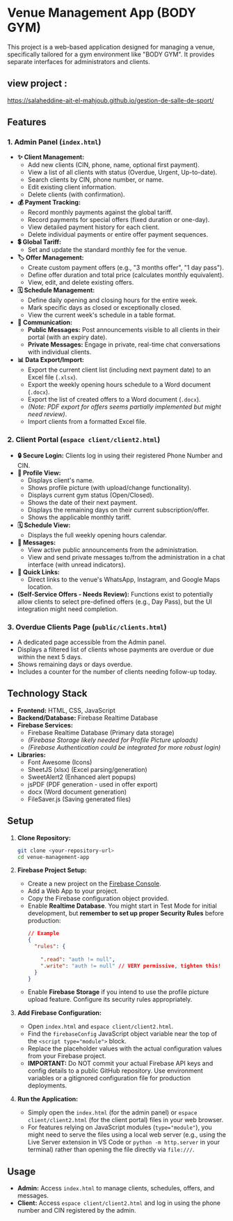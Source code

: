# Venue Management App (BODY GYM)

This project is a web-based application designed for managing a venue, specifically tailored for a gym environment like "BODY GYM". It provides separate interfaces for administrators and clients.
## view project :
https://salaheddine-ait-el-mahjoub.github.io/gestion-de-salle-de-sport/
## Features

### 1. Admin Panel (`index.html`)

*   **✨ Client Management:**
    *   Add new clients (CIN, phone, name, optional first payment).
    *   View a list of all clients with status (Overdue, Urgent, Up-to-date).
    *   Search clients by CIN, phone number, or name.
    *   Edit existing client information.
    *   Delete clients (with confirmation).
*   **💰 Payment Tracking:**
    *   Record monthly payments against the global tariff.
    *   Record payments for special offers (fixed duration or one-day).
    *   View detailed payment history for each client.
    *   Delete individual payments or entire offer payment sequences.
*   **💲 Global Tariff:**
    *   Set and update the standard monthly fee for the venue.
*   **🏷️ Offer Management:**
    *   Create custom payment offers (e.g., "3 months offer", "1 day pass").
    *   Define offer duration and total price (calculates monthly equivalent).
    *   View, edit, and delete existing offers.
*   **🗓️ Schedule Management:**
    *   Define daily opening and closing hours for the entire week.
    *   Mark specific days as closed or exceptionally closed.
    *   View the current week's schedule in a table format.
*   **📢 Communication:**
    *   **Public Messages:** Post announcements visible to all clients in their portal (with an expiry date).
    *   **Private Messages:** Engage in private, real-time chat conversations with individual clients.
*   **📊 Data Export/Import:**
    *   Export the current client list (including next payment date) to an Excel file (`.xlsx`).
    *   Export the weekly opening hours schedule to a Word document (`.docx`).
    *   Export the list of created offers to a Word document (`.docx`).
    *   *(Note: PDF export for offers seems partially implemented but might need review)*.
    *   Import clients from a formatted Excel file.

### 2. Client Portal (`espace client/client2.html`)

*   **🔒 Secure Login:** Clients log in using their registered Phone Number and CIN.
*   **👤 Profile View:**
    *   Displays client's name.
    *   Shows profile picture (with upload/change functionality).
    *   Displays current gym status (Open/Closed).
    *   Shows the date of their next payment.
    *   Displays the remaining days on their current subscription/offer.
    *   Shows the applicable monthly tariff.
*   **🗓️ Schedule View:**
    *   Displays the full weekly opening hours calendar.
*   **📢 Messages:**
    *   View active public announcements from the administration.
    *   View and send private messages to/from the administration in a chat interface (with unread indicators).
*   **🔗 Quick Links:**
    *   Direct links to the venue's WhatsApp, Instagram, and Google Maps location.
*   **(Self-Service Offers - Needs Review):** Functions exist to potentially allow clients to select pre-defined offers (e.g., Day Pass), but the UI integration might need completion.

### 3. Overdue Clients Page (`public/clients.html`)

*   A dedicated page accessible from the Admin panel.
*   Displays a filtered list of clients whose payments are overdue or due within the next 5 days.
*   Shows remaining days or days overdue.
*   Includes a counter for the number of clients needing follow-up today.

## Technology Stack

*   **Frontend:** HTML, CSS, JavaScript
*   **Backend/Database:** Firebase Realtime Database
*   **Firebase Services:**
    *   Firebase Realtime Database (Primary data storage)
    *   *(Firebase Storage likely needed for Profile Picture uploads)*
    *   *(Firebase Authentication could be integrated for more robust login)*
*   **Libraries:**
    *   Font Awesome (Icons)
    *   SheetJS (xlsx) (Excel parsing/generation)
    *   SweetAlert2 (Enhanced alert popups)
    *   jsPDF (PDF generation - used in offer export)
    *   docx (Word document generation)
    *   FileSaver.js (Saving generated files)

## Setup

1.  **Clone Repository:**
    ```bash
    git clone <your-repository-url>
    cd venue-management-app
    ```
2.  **Firebase Project Setup:**
    *   Create a new project on the [Firebase Console](https://console.firebase.google.com/).
    *   Add a Web App to your project.
    *   Copy the Firebase configuration object provided.
    *   Enable **Realtime Database**. You might start in Test Mode for initial development, but **remember to set up proper Security Rules** before production:
        ```json
        // Example
        {
          "rules": {
            
            ".read": "auth != null",
            ".write": "auth != null" // VERY permissive, tighten this!
          }
        }
        ```
    *   Enable **Firebase Storage** if you intend to use the profile picture upload feature. Configure its security rules appropriately.

3.  **Add Firebase Configuration:**
    *   Open `index.html` and `espace client/client2.html`.
    *   Find the `firebaseConfig` JavaScript object variable near the top of the `<script type="module">` block.
    *   Replace the placeholder values with the actual configuration values from your Firebase project.
    *   **IMPORTANT:** Do NOT commit your actual Firebase API keys and config details to a public GitHub repository. Use environment variables or a gitignored configuration file for production deployments.

4.  **Run the Application:**
    *   Simply open the `index.html` (for the admin panel) or `espace client/client2.html` (for the client portal) files in your web browser.
    *   For features relying on JavaScript modules (`type="module"`), you might need to serve the files using a local web server (e.g., using the Live Server extension in VS Code or `python -m http.server` in your terminal) rather than opening the file directly via `file:///`.

## Usage

*   **Admin:** Access `index.html` to manage clients, schedules, offers, and messages.
*   **Client:** Access `espace client/client2.html` and log in using the phone number and CIN registered by the admin.
